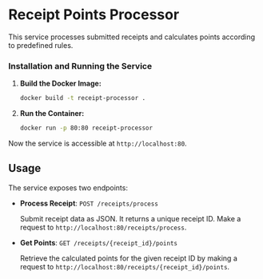 # Receipt Points Processor

This service processes submitted receipts and calculates points according to predefined rules.

### Installation and Running the Service

1. **Build the Docker Image:**

    ```sh
    docker build -t receipt-processor .
    ```

2. **Run the Container:**

    ```sh
    docker run -p 80:80 receipt-processor
    ```

Now the service is accessible at `http://localhost:80`.

## Usage

The service exposes two endpoints:

- **Process Receipt**: `POST /receipts/process`
  
  Submit receipt data as JSON. It returns a unique receipt ID. Make a request to `http://localhost:80/receipts/process`.

- **Get Points**: `GET /receipts/{receipt_id}/points`
  
  Retrieve the calculated points for the given receipt ID by making a request to `http://localhost:80/receipts/{receipt_id}/points`.